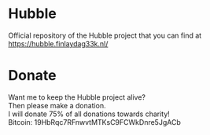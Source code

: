 # Hubble
Official repository of the Hubble project that you can find at https://hubble.finlaydag33k.nl/

# Donate
Want me to keep the Hubble project alive?  
Then please make a donation.  
I will donate 75% of all donations towards charity!  
Bitcoin: 19HbRqc7RFnwvtMTKsC9FCWkDnre5JgACb
